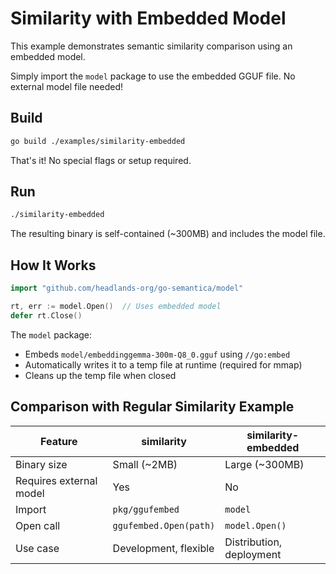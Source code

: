 # Similarity with Embedded Model

This example demonstrates semantic similarity comparison using an embedded model.

Simply import the `model` package to use the embedded GGUF file. No external model file needed!

## Build

```bash
go build ./examples/similarity-embedded
```

That's it! No special flags or setup required.

## Run

```bash
./similarity-embedded
```

The resulting binary is self-contained (~300MB) and includes the model file.

## How It Works

```go
import "github.com/headlands-org/go-semantica/model"

rt, err := model.Open()  // Uses embedded model
defer rt.Close()
```

The `model` package:
- Embeds `model/embeddinggemma-300m-Q8_0.gguf` using `//go:embed`
- Automatically writes it to a temp file at runtime (required for mmap)
- Cleans up the temp file when closed

## Comparison with Regular Similarity Example

| Feature | similarity | similarity-embedded |
|---------|------------|---------------------|
| Binary size | Small (~2MB) | Large (~300MB) |
| Requires external model | Yes | No |
| Import | `pkg/ggufembed` | `model` |
| Open call | `ggufembed.Open(path)` | `model.Open()` |
| Use case | Development, flexible | Distribution, deployment |
